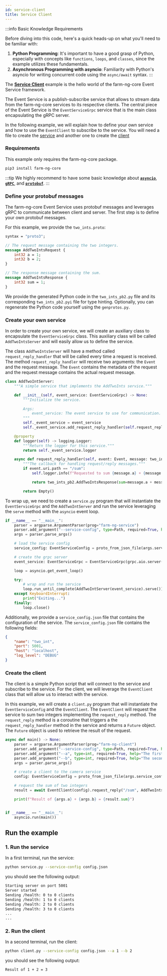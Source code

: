 ```yaml
---
id: service-client
title: Service Client
---
```


:::info Basic Knowledge Requirements

Before diving into this code, here's a quick heads-up on what you'll need to be familiar with:

1. **Python Programming**: It's important to have a good grasp of Python, especially with concepts
like `functions`, `loops`, and `classes`, since the example utilizes these fundamentals.
2. **Asynchronous Programming with asyncio**: Familiarity with Python's asyncio for writing concurrent
code using the `async/await` syntax.
:::

The [**Service Client**](https://github.com/farm-ng/farm-ng-amiga/tree/main/py/examples/service_client)
example is the hello world of the farm-ng-core Event Service framework.

The Event Service is a publish-subscribe service that allows to stream
data from the farm-ng-core services to its respective clients. The central piece
of the Event Service is the `EventServiceGrpc` service that is the main
class encapsulating the gRPC server.

In the following example, we will explain how to define your own service
and how to use the `EventClient` to subscribe to the service.
You will need a file to create the [service](https://github.com/farm-ng/farm-ng-amiga/blob/main/py/examples/service_client/service.py)
and another one to create the [client](https://github.com/farm-ng/farm-ng-amiga/blob/main/py/examples/service_client/client.py)

### Requirements

This example only requires the farm-ng-core package.

```bash
pip3 install farm-ng-core

```

:::tip
We highly recommend to have some basic knowledge about
[**`asyncio`**](https://docs.python.org/3/library/asyncio.html),
[**`gRPC`**](https://grpc.io/docs/what-is-grpc/introduction/),
and [**`protobuf`**](https://developers.google.com/protocol-buffers/docs/pythontutorial).
:::

### Define your protobuf messages

The farm-ng-core Event Service uses protobuf messages and leverages
gRPC to communicate between client and server. The first step is to
define your own protobuf messages.

For this example, we provide the `two_ints.proto`:

```protobuf
syntax = "proto3";

// The request message containing the two integers.
message AddTwoIntsRequest {
    int32 a = 1;
    int32 b = 2;
}

// The response message containing the sum.
message AddTwoIntsResponse {
    int32 sum = 1;
}
```

We provide the generated Python code in the `two_ints_pb2.py` file and
its corresponding `two_ints_pb2.pyi` file for type hinting. Optionally,
you can regenerate the Python code yourself using the `genprotos.py`.

### Create your own service

In order to create your own service, we will create an auxiliary class
to encapsulate the `EventServiceGrpc` class. This auxiliary class will
be called `AddTwoIntsServer` and will easily allow us to define the
service.

The class `AddTwoIntsServer` will have a method called `request_reply_handler`
that will be called every time a request is received. The method
`request_reply_handler` will receive two arguments: the `Event` and the
request message. The `Event` contains the metadata of the request and
the request message contains the actual request message.

```python
class AddTwoIntServer:
    """A simple service that implements the AddTwoInts service."""

    def __init__(self, event_service: EventServiceGrpc) -> None:
        """Initialize the service.

        Args:
            event_service: The event service to use for communication.
        """
        self._event_service = event_service
        self._event_service.add_request_reply_handler(self.request_reply_handler)

    @property
    def logger(self) -> logging.Logger:
        """Return the logger for this service."""
        return self._event_service.logger

    async def request_reply_handler(self, event: Event, message: two_ints_pb2.AddTwoIntsRequest) -> Message:
        """The callback for handling request/reply messages."""
        if event.uri.path == "/sum":
            self.logger.info(f"Requested to sum {message.a} + {message.b}")

            return two_ints_pb2.AddTwoIntsResponse(sum=message.a + message.b)

        return Empty()
```

To wrap up, we need to create a `service.py` program that will instantiate
the `EventServiceGrpc` and the `AddTwoIntServer` and run the service leveraging
the `serve` method with the `asyncio` event loop.

```python
if __name__ == "__main__":
    parser = argparse.ArgumentParser(prog="farm-ng-service")
    parser.add_argument("--service-config", type=Path, required=True, help="The service config.")
    args = parser.parse_args()

    # load the service config
    service_config: EventServiceConfig = proto_from_json_file(args.service_config, EventServiceConfig())

    # create the grpc server
    event_service: EventServiceGrpc = EventServiceGrpc(grpc.aio.server(), service_config)

    loop = asyncio.get_event_loop()

    try:
        # wrap and run the service
        loop.run_until_complete(AddTwoIntServer(event_service).serve())
    except KeyboardInterrupt:
        print("Exiting...")
    finally:
        loop.close()
```

Additionally, we provide a `service_config.json` file that contains the
configuration of the service. The `service_config.json` file contains
the following fields:

```json
{
    "name": "two_int",
    "port": 5001,
    "host": "localhost",
    "log_level": "DEBUG"
}
```

### Create the client

The client is a simple Python script that will connect to the service
and subscribe to the service. For the client, we will leverage the
`EventClient` class that will allow us to interact with the service.

In this example, we will create a `client.py` program that will instantiate
the `EventServiceConfig` and the `EventClient`. The `EventClient` will
request the service to sum two integers implementing the `request_reply`
method. The `request_reply` method is a coroutine that triggers a the
`request_reply_handler` method in the service and returns a `Future`
object. The `Future` object is used to retrieve the result of the
request.

```python
async def main() -> None:
    parser = argparse.ArgumentParser(prog="farm-ng-client")
    parser.add_argument("--service-config", type=Path, required=True, help="The service config.")
    parser.add_argument("--a", type=int, required=True, help="The first integer.")
    parser.add_argument("--b", type=int, required=True, help="The second integer.")
    args = parser.parse_args()

    # create a client to the camera service
    config: EventServiceConfig = proto_from_json_file(args.service_config, EventServiceConfig())

    # request the sum of two integers
    result = await EventClient(config).request_reply("/sum", AddTwoIntsRequest(a=args.a, b=args.b), decode=True)

    print(f"Result of {args.a} + {args.b} = {result.sum}")


if __name__ == "__main__":
    asyncio.run(main())
```

## Run the example

### 1. Run the service

In a first terminal, run the service:

```bash
python service.py --service-config config.json
```

you should see the following output:

```bash
Starting server on port 5001
Server started
Sending /health: 0 to 0 clients
Sending /health: 1 to 0 clients
Sending /health: 2 to 0 clients
Sending /health: 3 to 0 clients
...
...
```

### 2. Run the client

In a second terminal, run the client:

```bash
python client.py --service-config config.json --a 1 --b 2
```

you should see the following output:

```bash
Result of 1 + 2 = 3
```
